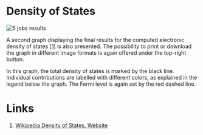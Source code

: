 <!-- TODO: GM to revise content -->

# Density of States

![5 jobs results](/images/5_jobs_results.png "5 jobs results")

A second graph displaying the final results for the computed electronic density of states [[1](#links)] is also presented. The possibility to print or download the graph in different image formats is again offered under the top-right button.

In this graph, the total density of states is marked by the black line. Individual contributions are labelled with different colors, as explained in the legend below the graph. The Fermi level is again set by the red dashed line.

# Links

1. [Wikipedia Density of States, Website](https://en.wikipedia.org/wiki/Density_of_states)

